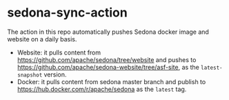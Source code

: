 # sedona-sync-action

The action in this repo automatically pushes Sedona docker image and website on a daily basis.

* Website: it pulls content from https://github.com/apache/sedona/tree/website and pushes to https://github.com/apache/sedona-website/tree/asf-site, as the `latest-snapshot` version.
* Docker: it pulls content from sedona master branch and publish to https://hub.docker.com/r/apache/sedona as the `latest` tag.